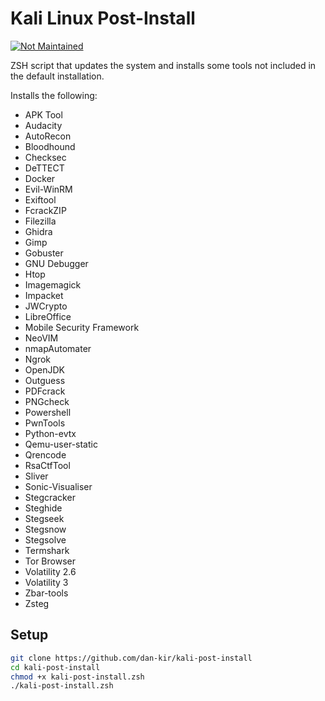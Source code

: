 Kali Linux Post-Install
==============================
[![Not Maintained](https://img.shields.io/badge/Maintenance%20Level-Abandoned-orange.svg)](https://gist.github.com/cheerfulstoic/d107229326a01ff0f333a1d3476e068d)

ZSH script that updates the system and installs some tools not included in the default installation.

Installs the following:
* APK Tool
* Audacity
* AutoRecon
* Bloodhound
* Checksec
* DeTTECT
* Docker
* Evil-WinRM
* Exiftool
* FcrackZIP
* Filezilla
* Ghidra
* Gimp
* Gobuster
* GNU Debugger
* Htop
* Imagemagick
* Impacket
* JWCrypto
* LibreOffice
* Mobile Security Framework
* NeoVIM
* nmapAutomater
* Ngrok
* OpenJDK
* Outguess
* PDFcrack
* PNGcheck
* Powershell
* PwnTools
* Python-evtx
* Qemu-user-static
* Qrencode
* RsaCtfTool
* Sliver
* Sonic-Visualiser
* Stegcracker
* Steghide
* Stegseek
* Stegsnow
* Stegsolve
* Termshark
* Tor Browser
* Volatility 2.6
* Volatility 3
* Zbar-tools
* Zsteg

Setup
-------------------
```bash
git clone https://github.com/dan-kir/kali-post-install
cd kali-post-install
chmod +x kali-post-install.zsh
./kali-post-install.zsh
```
